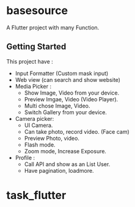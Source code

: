 # basesource

A Flutter project with many Function.

## Getting Started

This project have :

- Input Formatter (Custom mask input)
- Web view (can search and show website)
- Media Picker :
  + Show Image, Video from your device.
  + Preview Imgae, Video (Video Player).
  + Multi chose Image, Video.
  + Switch Gallery from your device.
- Camera picker:
  + UI Camera.
  + Can take photo, record video. (Face cam)
  + Preview Photo, video.
  + Flash mode.
  + Zoom mode, Increase Exposure.
- Profile :
  + Call API and show as an List User.
  + Have pagination, loadmore.
# task_flutter

